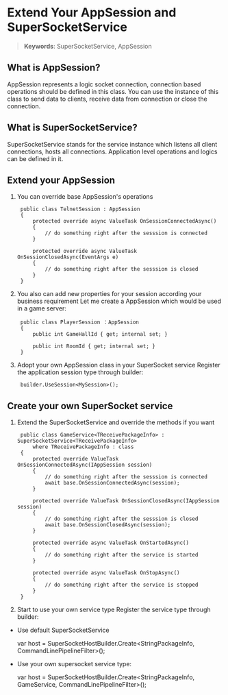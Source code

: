 # Extend Your AppSession and SuperSocketService

> __Keywords__: SuperSocketService, AppSession

## What is AppSession?
AppSession represents a logic socket connection, connection based operations should be defined in this class. You can use the instance of this class to send data to clients, receive data from connection or close the connection.

## What is SuperSocketService?
SuperSocketService stands for the service instance which listens all client connections, hosts all connections. Application level operations and logics can be defined in it.

## Extend your AppSession

1. You can override base AppSession's operations
    
        public class TelnetSession : AppSession
        {
            protected override async ValueTask OnSessionConnectedAsync()
            {
                // do something right after the sesssion is connected
            }            

            protected override async ValueTask OnSessionClosedAsync(EventArgs e)
            {
                // do something right after the sesssion is closed
            }
        }

2. You also can add new properties for your session according your business requirement
Let me create a AppSession which would be used in a game server:

        public class PlayerSession ：AppSession
        {
            public int GameHallId { get; internal set; }

            public int RoomId { get; internal set; }
        }

3. Adopt your own AppSession class in your SuperSocket service
Register the application session type through builder:


        builder.UseSession<MySession>();


## Create your own SuperSocket service


1. Extend the SuperSocketService and override the methods if you want

        public class GameService<TReceivePackageInfo> : SuperSocketService<TReceivePackageInfo>
            where TReceivePackageInfo : class
        {
            protected override ValueTask OnSessionConnectedAsync(IAppSession session)
            {
                // do something right after the sesssion is connected
                await base.OnSessionConnectedAsync(session);
            }

            protected override ValueTask OnSessionClosedAsync(IAppSession session)
            {
                // do something right after the sesssion is closed
                await base.OnSessionClosedAsync(session);
            }

            protected override async ValueTask OnStartedAsync()
            {
                // do something right after the service is started
            }

            protected override async ValueTask OnStopAsync()
            {
                // do something right after the service is stopped
            }
        }

2. Start to use your own service type
Register the service type through builder:

- Use default SuperSocketService

    var host = SuperSocketHostBuilder.Create<StringPackageInfo, CommandLinePipelineFilter>();

- Use your own supersocket service type:

    var host = SuperSocketHostBuilder.Create<StringPackageInfo, GameService<StringPackageInfo>, CommandLinePipelineFilter>();